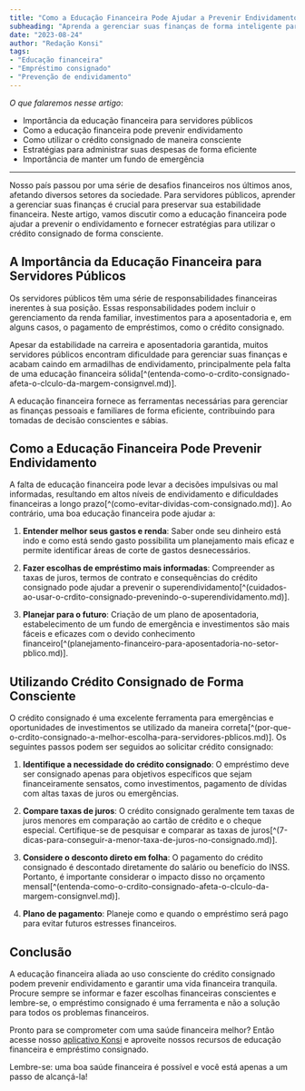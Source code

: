 ```yaml
---
title: "Como a Educação Financeira Pode Ajudar a Prevenir Endividamento entre Servidores Públicos"
subheading: "Aprenda a gerenciar suas finanças de forma inteligente para manter sua estabilidade financeira a longo prazo"
date: "2023-08-24"
author: "Redação Konsi"
tags:
- "Educação financeira"
- "Empréstimo consignado"
- "Prevenção de endividamento"
---
```


_O que falaremos nesse artigo_:
- Importância da educação financeira para servidores públicos
- Como a educação financeira pode prevenir endividamento
- Como utilizar o crédito consignado de maneira consciente
- Estratégias para administrar suas despesas de forma eficiente
- Importância de manter um fundo de emergência

---

Nosso país passou por uma série de desafios financeiros nos últimos anos, afetando diversos setores da sociedade. Para servidores públicos, aprender a gerenciar suas finanças é crucial para preservar sua estabilidade financeira. Neste artigo, vamos discutir como a educação financeira pode ajudar a prevenir o endividamento e fornecer estratégias para utilizar o crédito consignado de forma consciente.

## A Importância da Educação Financeira para Servidores Públicos

Os servidores públicos têm uma série de responsabilidades financeiras inerentes à sua posição. Essas responsabilidades podem incluir o gerenciamento da renda familiar, investimentos para a aposentadoria e, em alguns casos, o pagamento de empréstimos, como o crédito consignado. 

Apesar da estabilidade na carreira e aposentadoria garantida, muitos servidores públicos encontram dificuldade para gerenciar suas finanças e acabam caindo em armadilhas de endividamento, principalmente pela falta de uma educação financeira sólida[^(entenda-como-o-crdito-consignado-afeta-o-clculo-da-margem-consignvel.md)].

A educação financeira fornece as ferramentas necessárias para gerenciar as finanças pessoais e familiares de forma eficiente, contribuindo para tomadas de decisão conscientes e sábias.

## Como a Educação Financeira Pode Prevenir Endividamento

A falta de educação financeira pode levar a decisões impulsivas ou mal informadas, resultando em altos níveis de endividamento e dificuldades financeiras a longo prazo[^(como-evitar-dividas-com-consignado.md)]. Ao contrário, uma boa educação financeira pode ajudar a:

1. **Entender melhor seus gastos e renda**: Saber onde seu dinheiro está indo e como está sendo gasto possibilita um planejamento mais eficaz e permite identificar áreas de corte de gastos desnecessários.

2. **Fazer escolhas de empréstimo mais informadas**: Compreender as taxas de juros, termos de contrato e consequências do crédito consignado pode ajudar a prevenir o superendividamento[^(cuidados-ao-usar-o-crdito-consignado-prevenindo-o-superendividamento.md)].

3. **Planejar para o futuro**: Criação de um plano de aposentadoria, estabelecimento de um fundo de emergência e investimentos são mais fáceis e eficazes com o devido conhecimento financeiro[^(planejamento-financeiro-para-aposentadoria-no-setor-pblico.md)].

## Utilizando Crédito Consignado de Forma Consciente

O crédito consignado é uma excelente ferramenta para emergências e oportunidades de investimentos se utilizado da maneira correta[^(por-que-o-crdito-consignado-a-melhor-escolha-para-servidores-pblicos.md)]. Os seguintes passos podem ser seguidos ao solicitar crédito consignado:

1. **Identifique a necessidade do crédito consignado**: O empréstimo deve ser consignado apenas para objetivos específicos que sejam financeiramente sensatos, como investimentos, pagamento de dívidas com altas taxas de juros ou emergências.

2. **Compare taxas de juros**: O crédito consignado geralmente tem taxas de juros menores em comparação ao cartão de crédito e o cheque especial. Certifique-se de pesquisar e comparar as taxas de juros[^(7-dicas-para-conseguir-a-menor-taxa-de-juros-no-consignado.md)].

3. **Considere o desconto direto em folha**: O pagamento do crédito consignado é descontado diretamente do salário ou benefício do INSS. Portanto, é importante considerar o impacto disso no orçamento mensal[^(entenda-como-o-crdito-consignado-afeta-o-clculo-da-margem-consignvel.md)].

4. **Plano de pagamento**: Planeje como e quando o empréstimo será pago para evitar futuros estresses financeiros.

## Conclusão

A educação financeira aliada ao uso consciente do crédito consignado podem prevenir endividamento e garantir uma vida financeira tranquila. Procure sempre se informar e fazer escolhas financeiras conscientes e lembre-se, o empréstimo consignado é uma ferramenta e não a solução para todos os problemas financeiros. 

Pronto para se comprometer com uma saúde financeira melhor? Então acesse nosso [aplicativo Konsi](http://konsi.com.br/app/download) e aproveite nossos recursos de educação financeira e empréstimo consignado.

Lembre-se: uma boa saúde financeira é possível e você está apenas a um passo de alcançá-la! 
